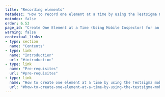 ```yaml
---
title: "Recording elements"
metadesc: "How to record one element at a time by using the Testsigma mobile inspector for an dekstop application project in Testsigma."
noindex: false
order: 6.53
page_id: "Create One Element at a Time (Using Mobile Inspector) for an iOS Project"
warning: false
contextual_links:
- type: section
  name: "Contents"
- type: link
  name: "Introduction"
  url: "#introduction"
- type: link
  name: "Pre-requisites"
  url: "#pre-requisites"
- type: link
  name: "How to create one element at a time by using the Testsigma mobile inspector for an iOS project in Testsigma"
  url: "#how-to-create-one-element-at-a-time-by-using-the-testsigma-mobile-inspector-for-an-ios-project-in-testsigma"
---
```

